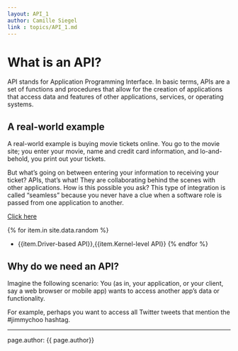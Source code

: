 ```yaml
---
layout: API_1
author: Camille Siegel
link : topics/API_1.md
---
```

# What is an API?
API stands for Application Programming Interface. In basic terms, APIs are a set of functions and procedures that allow for the creation of applications that access data and features of other applications, services, or operating systems.

## A real-world example
A real-world example is buying movie tickets online. You go to the movie site; you enter your movie, name and credit card information, and lo-and-behold, you print out your tickets.

But what’s going on between entering your information to receiving your ticket? APIs, that’s what! They are collaborating behind the scenes with other applications.
How is this possible you ask? This type of integration is called “seamless” because you never have a clue when a software role is passed from one application to another.

[Click here]({{site.googleURL}})

{% for item.in site.data.random %}
-  {{item.Driver-based API}},{{item.Kernel-level API}}
{% endfor %}
## Why do we need an API?
Imagine the following scenario: You (as in, your application, or your client, say a web browser or mobile app) wants to access another app’s data or functionality.

For example, perhaps you want to access all Twitter tweets that mention the #jimmychoo hashtag.

------
page.author: {{ page.author}}